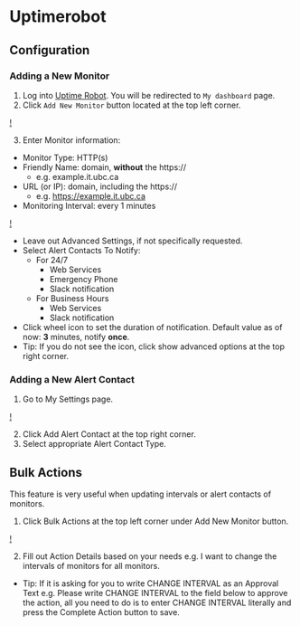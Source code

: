 # Uptimerobot

## Configuration
### Adding a New Monitor
1. Log into [Uptime Robot](https://uptimerobot.com/). You will be redirected to `My dashboard` page.
2. Click `Add New Monitor` button located at the top left corner.

[!](screenshot.png)

3. Enter Monitor information:
  - Monitor Type: HTTP(s)
  - Friendly Name: domain, __without__ the https://
    - e.g. example.it.ubc.ca
  - URL (or IP): domain, including the https://
    - e.g. https://example.it.ubc.ca
  - Monitoring Interval: every 1 minutes
 
 [!](screenshot.png)

  - Leave out Advanced Settings, if not specifically requested.
  - Select Alert Contacts To Notify:
    - For 24/7
      - Web Services
      - Emergency Phone
      - Slack notification
    - For Business Hours
      - Web Services
      - Slack notification
  - Click wheel icon to set the duration of notification. Default value as of now: __3__ minutes, notify __once__.
  - Tip: If you do not see the icon, click show advanced options at the top right corner.

### Adding a New Alert Contact
1. Go to My Settings page.

[!](screenshot.png)

2. Click Add Alert Contact at the top right corner.
3. Select appropriate Alert Contact Type.

## Bulk Actions
This feature is very useful when updating intervals or alert contacts of monitors.

1. Click Bulk Actions at the top left corner under Add New Monitor button.

[!](screenshot.png)

2. Fill out Action Details based on your needs e.g. I want to change the intervals of monitors for all monitors.
  - Tip: If it is asking for you to write CHANGE INTERVAL as an Approval Text e.g. Please write CHANGE INTERVAL to the field below to approve the action, all you need to do is to enter CHANGE INTERVAL literally and press the Complete Action button to save.
